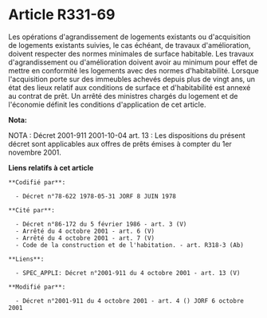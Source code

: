 # Article R331-69

Les opérations d'agrandissement de logements existants ou d'acquisition de logements existants suivies, le cas échéant, de
travaux d'amélioration, doivent respecter des normes minimales de surface habitable. Les travaux d'agrandissement ou
d'amélioration doivent avoir au minimum pour effet de mettre en conformité les logements avec des normes d'habitabilité.
Lorsque l'acquisition porte sur des immeubles achevés depuis plus de vingt ans, un état des lieux relatif aux conditions de
surface et d'habitabilité est annexé au contrat de prêt. Un arrêté des ministres chargés du logement et de l'économie définit
les conditions d'application de cet article.

**Nota:**

NOTA : Décret 2001-911 2001-10-04 art. 13 : Les dispositions du présent décret sont applicables aux offres de prêts émises à
compter du 1er novembre 2001.

**Liens relatifs à cet article**

	**Codifié par**:

	  - Décret n°78-622 1978-05-31 JORF 8 JUIN 1978

	**Cité par**:

	  - Décret n°86-172 du 5 février 1986 - art. 3 (V)
	  - Arrêté du 4 octobre 2001 - art. 6 (V)
	  - Arrêté du 4 octobre 2001 - art. 7 (V)
	  - Code de la construction et de l'habitation. - art. R318-3 (Ab)

	**Liens**:

	  - SPEC_APPLI: Décret n°2001-911 du 4 octobre 2001 - art. 13 (V)

	**Modifié par**:

	  - Décret n°2001-911 du 4 octobre 2001 - art. 4 () JORF 6 octobre 2001
